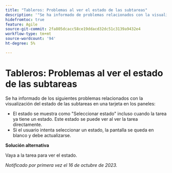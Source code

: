 ```yaml
---
title: "Tableros: Problemas al ver el estado de las subtareas"
description: '"Se ha informado de problemas relacionados con la visualización del estado de las subtareas en una tarjeta en los paneles".'
hidefromtoc: true
feature: Agile
source-git-commit: 2fa805dcacc58ce19ddacd32dc51c3139a9432e4
workflow-type: tm+mt
source-wordcount: '94'
ht-degree: 5%

---
```



# Tableros: Problemas al ver el estado de las subtareas

Se ha informado de los siguientes problemas relacionados con la visualización del estado de las subtareas en una tarjeta en los paneles:

* El estado se muestra como &quot;Seleccionar estado&quot; incluso cuando la tarea ya tiene un estado. Este estado se puede ver al ver la tarea directamente.
* Si el usuario intenta seleccionar un estado, la pantalla se queda en blanco y debe actualizarse.

**Solución alternativa**

Vaya a la tarea para ver el estado.

_Notificado por primera vez el 16 de octubre de 2023._
